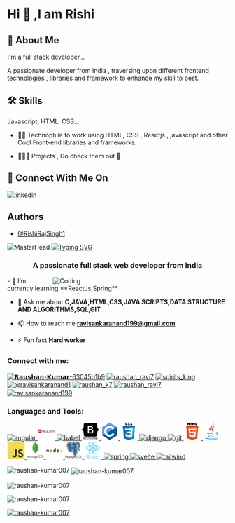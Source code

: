 
#   Hi 👋 ,I am Rishi



## 🚀 About Me
I'm a full stack developer...

A passionate developer from India , traversing upon different frontend technologies , libraries and framework to enhance my skill to best.
## 🛠 Skills
Javascript, HTML, CSS...
- 👷🏻 Technophile to work using HTML, CSS , Reactjs , javascript and other Cool Front-end libraries and frameworks.

- 👷🏻‍♀️ Projects , Do check them out 🙋.


## 🔗 Connect With Me On 
[![linkedin](https://img.shields.io/badge/linkedin-0A66C2?style=for-the-badge&logo=linkedin&logoColor=white)](https://www.linkedin.com/in/rishi-raj-singh-b424231b7/)


## Authors

- [@RishiRajSingh1](https://www.github.com/octokatherine)

![MasterHead](https://www.wingstechsolutions.com/wp-content/uploads/2022/03/full-stack-development.gif)
<a href="https://git.io/typing-svg"><img src="https://readme-typing-svg.demolab.com?font=Fira+Code&pause=1000&color=000000&width=435&lines=Hi+%F0%9F%91%8B%2C+I'm+Raushan+Kumar" alt="Typing SVG" /></a>
<h3 align="center">A passionate full stack web developer from India</h3>
<img align="right" width="400" src="https://cdn.dribbble.com/users/1162077/screenshots/3848914/programmer.gif" alt="Coding">
- 🌱 I’m currently learning **ReactJs,Spring**

- 💬 Ask me about **C,JAVA,HTML,CSS,JAVA SCRIPTS,DATA STRUCTURE AND ALGORITHMS,SQL,GIT**

- 📫 How to reach me **ravisankaranand199@gmail.com**

- ⚡ Fun fact **Hard worker**

<h3 align="left">Connect with me:</h3>
<p align="left">
<a href="https://linkedin.com/in/𝗥𝗮𝘂𝘀𝗵𝗮𝗻-𝗞𝘂𝗺𝗮𝗿-63045b1b9" target="blank"><img align="center" src="https://raw.githubusercontent.com/rahuldkjain/github-profile-readme-generator/master/src/images/icons/Social/linked-in-alt.svg" alt="𝗥𝗮𝘂𝘀𝗵𝗮𝗻-𝗞𝘂𝗺𝗮𝗿-63045b1b9" height="30" width="40" /></a>
<a href="https://instagram.com/raushan_ravi7" target="blank"><img align="center" src="https://raw.githubusercontent.com/rahuldkjain/github-profile-readme-generator/master/src/images/icons/Social/instagram.svg" alt="raushan_ravi7" height="30" width="40" /></a>
<a href="https://www.codechef.com/users/spirits_king" target="blank"><img align="center" src="https://cdn.jsdelivr.net/npm/simple-icons@3.1.0/icons/codechef.svg" alt="spirits_king" height="30" width="40" /></a>
<a href="https://www.hackerrank.com/ravisankaranand1" target="blank"><img align="center" src="https://raw.githubusercontent.com/rahuldkjain/github-profile-readme-generator/master/src/images/icons/Social/hackerrank.svg" alt="@ravisankaranand1" height="30" width="40" /></a>
<a href="https://codeforces.com/profile/raushan_k7" target="blank"><img align="center" src="https://raw.githubusercontent.com/rahuldkjain/github-profile-readme-generator/master/src/images/icons/Social/codeforces.svg" alt="raushan_k7" height="30" width="40" /></a>
<a href="https://www.leetcode.com/raushan_ravi7" target="blank"><img align="center" src="https://raw.githubusercontent.com/rahuldkjain/github-profile-readme-generator/master/src/images/icons/Social/leet-code.svg" alt="raushan_ravi7" height="30" width="40" /></a>
<a href="https://auth.geeksforgeeks.org/user/ravisankaranand199" target="blank"><img align="center" src="https://raw.githubusercontent.com/rahuldkjain/github-profile-readme-generator/master/src/images/icons/Social/geeks-for-geeks.svg" alt="ravisankaranand199" height="30" width="40" /></a>
</p>

<h3 align="left">Languages and Tools:</h3>
<p align="left"> <a href="https://angular.io" target="_blank" rel="noreferrer"> <img src="https://angular.io/assets/images/logos/angular/angular.svg" alt="angular" width="40" height="40"/> </a> <a href="https://angular.io" target="_blank" rel="noreferrer"> <img src="https://raw.githubusercontent.com/devicons/devicon/master/icons/angularjs/angularjs-original-wordmark.svg" alt="angularjs" width="40" height="40"/> </a> <a href="https://babeljs.io/" target="_blank" rel="noreferrer"> <img src="https://www.vectorlogo.zone/logos/babeljs/babeljs-icon.svg" alt="babel" width="40" height="40"/> </a> <a href="https://getbootstrap.com" target="_blank" rel="noreferrer"> <img src="https://raw.githubusercontent.com/devicons/devicon/master/icons/bootstrap/bootstrap-plain-wordmark.svg" alt="bootstrap" width="40" height="40"/> </a> <a href="https://www.cprogramming.com/" target="_blank" rel="noreferrer"> <img src="https://raw.githubusercontent.com/devicons/devicon/master/icons/c/c-original.svg" alt="c" width="40" height="40"/> </a> <a href="https://www.w3schools.com/css/" target="_blank" rel="noreferrer"> <img src="https://raw.githubusercontent.com/devicons/devicon/master/icons/css3/css3-original-wordmark.svg" alt="css3" width="40" height="40"/> </a> <a href="https://www.djangoproject.com/" target="_blank" rel="noreferrer"> <img src="https://cdn.worldvectorlogo.com/logos/django.svg" alt="django" width="40" height="40"/> </a> <a href="https://git-scm.com/" target="_blank" rel="noreferrer"> <img src="https://www.vectorlogo.zone/logos/git-scm/git-scm-icon.svg" alt="git" width="40" height="40"/> </a> <a href="https://www.w3.org/html/" target="_blank" rel="noreferrer"> <img src="https://raw.githubusercontent.com/devicons/devicon/master/icons/html5/html5-original-wordmark.svg" alt="html5" width="40" height="40"/> </a> <a href="https://www.java.com" target="_blank" rel="noreferrer"> <img src="https://raw.githubusercontent.com/devicons/devicon/master/icons/java/java-original.svg" alt="java" width="40" height="40"/> </a> <a href="https://developer.mozilla.org/en-US/docs/Web/JavaScript" target="_blank" rel="noreferrer"> <img src="https://raw.githubusercontent.com/devicons/devicon/master/icons/javascript/javascript-original.svg" alt="javascript" width="40" height="40"/> </a> <a href="https://www.mongodb.com/" target="_blank" rel="noreferrer"> <img src="https://raw.githubusercontent.com/devicons/devicon/master/icons/mongodb/mongodb-original-wordmark.svg" alt="mongodb" width="40" height="40"/> </a> <a href="https://nodejs.org" target="_blank" rel="noreferrer"> <img src="https://raw.githubusercontent.com/devicons/devicon/master/icons/nodejs/nodejs-original-wordmark.svg" alt="nodejs" width="40" height="40"/> </a> <a href="https://www.postgresql.org" target="_blank" rel="noreferrer"> <img src="https://raw.githubusercontent.com/devicons/devicon/master/icons/postgresql/postgresql-original-wordmark.svg" alt="postgresql" width="40" height="40"/> </a> <a href="https://reactjs.org/" target="_blank" rel="noreferrer"> <img src="https://raw.githubusercontent.com/devicons/devicon/master/icons/react/react-original-wordmark.svg" alt="react" width="40" height="40"/> </a> <a href="https://spring.io/" target="_blank" rel="noreferrer"> <img src="https://www.vectorlogo.zone/logos/springio/springio-icon.svg" alt="spring" width="40" height="40"/> </a> <a href="https://svelte.dev" target="_blank" rel="noreferrer"> <img src="https://upload.wikimedia.org/wikipedia/commons/1/1b/Svelte_Logo.svg" alt="svelte" width="40" height="40"/> </a> <a href="https://tailwindcss.com/" target="_blank" rel="noreferrer"> <img src="https://www.vectorlogo.zone/logos/tailwindcss/tailwindcss-icon.svg" alt="tailwind" width="40" height="40"/> </a> </p>

<p><img align="left" src="https://github-readme-stats.vercel.app/api/top-langs?username=raushan-kumar007&show_icons=true&locale=en&layout=compact" alt="raushan-kumar007" /></p>

<p>&nbsp;<img align="center" src="https://github-readme-stats.vercel.app/api?username=raushan-kumar007&show_icons=true&locale=en" alt="raushan-kumar007" /></p>

<p><img align="center" src="https://github-readme-streak-stats.herokuapp.com/?user=raushan-kumar007&" alt="raushan-kumar007" /></p>


<p align="left"> <img src="https://komarev.com/ghpvc/?username=raushan-kumar007&label=Profile%20views&color=0e75b6&style=flat" alt="raushan-kumar007" /> </p>

<p align="left"> <a href="https://github.com/ryo-ma/github-profile-trophy"><img src="https://github-profile-trophy.vercel.app/?username=raushan-kumar007" alt="raushan-kumar007" /></a> </p>

 

 


